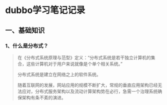 # dubbo学习笔记记录

## 一、基础知识

### 1、什么是分布式？

> 在《分布式系统原理与范型》定义：“分布式系统是若干独立计算机的集合，这些计算机对于用户来说就像是个单个相关系统。”
>
> 分布式系统是建立在网络之上的软件系统。
>
> 随着互联网的发展，网站应用的规模不断扩大，常规的垂直应用架构已经无法应对，分布式服务架构以及流动计算架构势在必行，急需一个治理系统确保架构有条不紊的演进。

